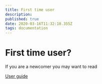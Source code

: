 ```yaml
---
title: First time user
description: 
published: true
date: 2020-03-16T11:32:18.355Z
tags: documentation
---
```


# First time user?

If you are a newcomer you may want to read

[User guide](https://wiki.openmandriva.org/t/user-guide?sort=title)
